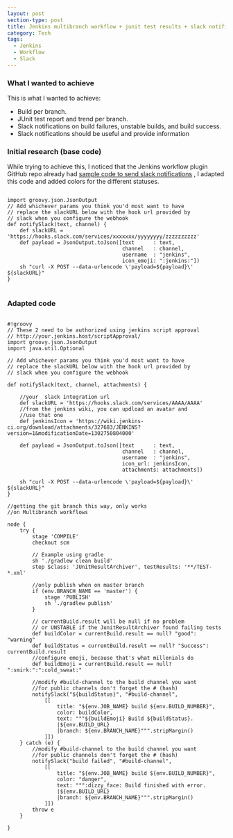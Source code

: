 ```yaml
---
layout: post
section-type: post
title: Jenkins multibranch workflow + junit test results + slack notifications
category: Tech
tags:
  - Jenkins
  - Workflow
  - Slack
---
```

### What I wanted to achieve

This is what I wanted to achieve:

- Build per branch.
- JUnit test report and trend per branch. 
- Slack notifications on build failures, unstable builds, and build success.
- Slack notifications should be useful and provide information 

### Initial research (base code)

While trying to achieve this, I noticed that the Jenkins workflow plugin GitHub repo already had [sample code to send slack notifications](https://github.com/jenkinsci/workflow-examples/tree/master/pipeline-examples/slacknotify) , I adapted this code and added colors for the different statuses. 

<pre><code data-trim class="groovy">
import groovy.json.JsonOutput
// Add whichever params you think you'd most want to have
// replace the slackURL below with the hook url provided by
// slack when you configure the webhook
def notifySlack(text, channel) {
    def slackURL = 'https://hooks.slack.com/services/xxxxxxx/yyyyyyyy/zzzzzzzzzz'
    def payload = JsonOutput.toJson([text      : text,
                                     channel   : channel,
                                     username  : "jenkins",
                                     icon_emoji: ":jenkins:"])
    sh "curl -X POST --data-urlencode \'payload=${payload}\' ${slackURL}"
}
</code>
</pre>

### Adapted code

<pre><code data-trim class="groovy">
#!groovy
// These 2 need to be authorized using jenkins script approval
// http://your.jenkins.host/scriptApproval/
import groovy.json.JsonOutput
import java.util.Optional

// Add whichever params you think you'd most want to have
// replace the slackURL below with the hook url provided by
// slack when you configure the webhook

def notifySlack(text, channel, attachments) {

    //your  slack integration url
    def slackURL = 'https://hooks.slack.com/services/AAAA/AAAA' 
    //from the jenkins wiki, you can updload an avatar and
    //use that one
    def jenkinsIcon = 'https://wiki.jenkins-ci.org/download/attachments/327683/JENKINS?version=1&modificationDate=1302750804000'
    
    def payload = JsonOutput.toJson([text      : text,
                                     channel   : channel,
                                     username  : "jenkins",
                                     icon_url: jenkinsIcon,
                                     attachments: attachments])
                                     
    sh "curl -X POST --data-urlencode \'payload=${payload}\' ${slackURL}"
}

//getting the git branch this way, only works 
//on Multibranch workflows

node {
    try {
        stage 'COMPILE'
        checkout scm
        
        // Example using gradle
        sh './gradlew clean build'
        step $class: 'JUnitResultArchiver', testResults: '**/TEST-*.xml'
        
        //only publish when on master branch
        if (env.BRANCH_NAME == 'master') {
        	stage 'PUBLISH'
        	sh './gradlew publish'
        }
        
        // currentBuild.result will be null if no problem
        // or UNSTABLE if the JunitResultArchiver found failing tests
        def buildColor = currentBuild.result == null? "good": "warning"
        def buildStatus = currentBuild.result == null? "Success": currentBuild.result
        //configure emoji, because that's what millenials do
        def buildEmoji = currentBuild.result == null? ":smirk:":":cold_sweat:"
        
        //modify #build-channel to the build channel you want
        //for public channels don't forget the # (hash)
        notifySlack("${buildStatus}", "#build-channel",
            [[
                title: "${env.JOB_NAME} build ${env.BUILD_NUMBER}",
                color: buildColor,
                text: """${buildEmoji} Build ${buildStatus}. 
                |${env.BUILD_URL}
                |branch: ${env.BRANCH_NAME}""".stripMargin()
            ]])
    } catch (e) {
        //modify #build-channel to the build channel you want
        //for public channels don't forget the # (hash)
        notifySlack("build failed", "#build-channel",
            [[
                title: "${env.JOB_NAME} build ${env.BUILD_NUMBER}",
                color: "danger",
                text: """:dizzy_face: Build finished with error. 
                |${env.BUILD_URL}
                |branch: ${env.BRANCH_NAME}""".stripMargin()
            ]])
        throw e
    }
    
}
</code></pre>


